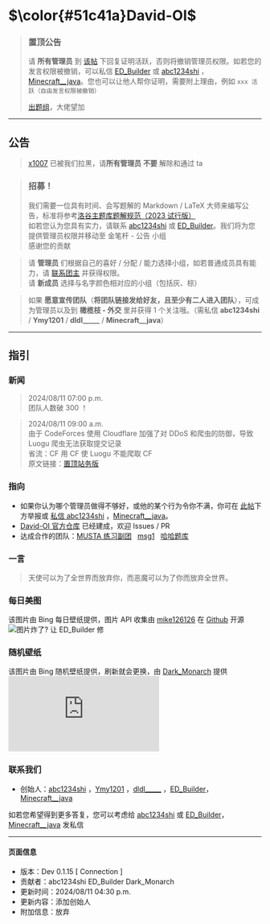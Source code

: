 # $\color{#51c41a}David-OI$
> ### 置顶公告
> 请 **所有管理员** 到 [该帖](/discuss/885805) 下回复证明活跃，否则将撤销管理员权限。如若您的发言权限被撤销，可以私信 [ED_Builder](/chat?uid=1023494) 或 [abc1234shi](/chat?uid=941501) ，[Minecraft__java](https://www.luogu.com.cn/user/1132832)。您也可以让他人帮你证明，需要附上理由，例如 `xxx 活跃（自由发言权限被撤销）`
>
>[出题组](https://www.luogu.com.cn/team/85069)，大佬望加

---
## 公告

> [x1007](/user/1109270) 已被我们拉黑，请**所有管理员** **不要** 解除和通过 ta

> ### 招募！
> 我们需要一位具有时间、会写题解的 Markdown / LaTeX 大师来编写公告，标准将参考[洛谷主题库题解规范（2023 试行版）](https://help.luogu.com.cn/rules/academic/solution-standard)  
如若您认为您具有实力，请联系 [abc1234shi](/user/941501) 或 [ED_Builder](/user/1023494)。我们将为您提供管理员权限并移动至 金笔杆 - 公告 小组  
感谢您的贡献

> 请 **管理员** 们根据自己的喜好 / 分配 / 能力选择小组，如若普通成员具有能力，请 [联系团主](/chat?uid=941501) 并获得权限。  
请 **新成员** 选择与名字颜色相对应的小组（包括灰、棕）

> 如果 **愿意宣传团队**（**将团队链接发给好友，且至少有二人进入团队**），可成为管理员以及到 **橄榄枝 - 外交** 里并获得 1 个关注哦。（需私信 **abc1234shi** / **Ymy1201** / **dldl_____** / **Minecraft__java**）

---
## 指引
### 新闻
> 2024/08/11 07:00 p.m.  
团队人数破 300 ！

> 2024/08/11 09:00 a.m.  
由于 CodeForces 使用 Cloudflare 加强了对 DDoS 和爬虫的防御，导致 Luogu 爬虫无法获取提交记录  
省流：CF 用 CF 使 Luogu 不能爬取 CF  
原文链接：[置顶站务版](/discuss/598533)
### 指向
- 如果你认为哪个管理员做得不够好，或他的某个行为令你不满，你可在 [此帖](/discuss/885878)下方举报或 [私信 abc1234shi](/chat?uid=941501) ，[Minecraft__java](https://www.luogu.com.cn/user/1132832)。
- [David-OI 官方仓库](https://github.com/ED-Builder/David-OI) 已经建成，欢迎 Issues / PR
- 达成合作的团队：[MUSTA 练习副团](/team/68500) &nbsp; [msg1](/team/68785) &nbsp; [哈哈题库](https://www.luogu.com.cn/team/80343)
### 一言
> 天使可以为了全世界而放弃你，而恶魔可以为了你而放弃全世界。
### 每日美图
该图片由 Bing 每日壁纸提供，图片 API 收集由 [mike126126](https://github.com/mike126126) 在 [Github](https://github.com/mike126126/bing) 开源  
![图片炸了? 让 ED_Builder 修](https://baotangguo.cn:8081/)
### 随机壁纸
该图片由 Bing 随机壁纸提供，刷新就会更换，由 [Dark_Monarch](/user/1032282) 提供
![](https://bing.img.run/rand.php)
### 联系我们
- 创始人：[abc1234shi](/chat?uid=941501 "喜气至永远") ，[Ymy1201](/chat?uid=1186739 "基泥苔煤") ，[dldl_____](/chat?uid=1073177) ，[ED_Builder](/chat?uid=1023494 "咕咕《<复生>》")，[Minecraft__java](https://www.luogu.com.cn/user/1132832)

如若您希望得到更多答复，您可以考虑给 [abc1234shi](/chat?uid=941501) 或 [ED_Builder](/chat?uid=1023494)，[Minecraft__java](https://www.luogu.com.cn/user/1132832) 发私信

---
#### 页面信息
- 版本：Dev 0.1.15 [ Connection ]
- 贡献者：abc1234shi ED_Builder Dark_Monarch
- 更新时间：2024/08/11 04:30 p.m.
- 更新内容：添加创始人
- 附加信息：放弃
